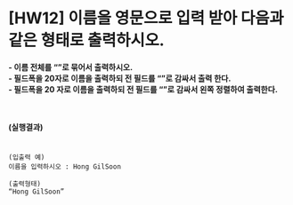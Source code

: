 # [HW12] 이름을 영문으로 입력 받아 다음과 같은 형태로 출력하시오.
<h4>
- 이름 전체를 “”로 묶어서 출력하시오.</br>
- 필드폭을 20자로 이름을 출력하되 전 필드를 “”로 감싸서 출력 한다.</br>
- 필드폭을 20 자로 이름을 출력하되 전 필드를 “”로 감싸서 왼쪽 정렬하여 출력한다.

</br></br>
(실행결과)
</br></br></h4>
```
(입출력 예)
이름을 입력하시오 : Hong GilSoon

(출력형태)
“Hong GilSoon”
```